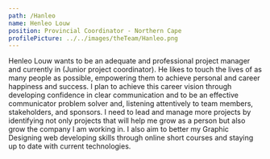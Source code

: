 ```yaml
---
path: /Hanleo
name: Henleo Louw
position: Provincial Coordinator - Northern Cape
profilePicture: ../../images/theTeam/Hanleo.png
---
```

Henleo Louw wants to be an adequate and professional project manager and currently in (Junior project coordinator). He likes to touch the lives of as many people as possible, empowering them to achieve personal and career happiness and success. I plan to achieve this career vision through developing confidence in clear communication and to be an effective communicator problem solver and, listening attentively to team members, stakeholders, and sponsors. I need to lead and manage more projects by identifying not only projects that will help me grow as a person but also grow the company I am working in. I also aim to better my Graphic Designing web developing skills through online short courses and staying up to date with current technologies.
